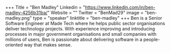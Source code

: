 +++
Title = "Ben Madley"
Linkedin = "https://www.linkedin.com/in/ben-madley-4256b31ba/"
Website = ""
Twitter = "BenMad29"
image = "ben-madley.png"
type = "speaker"
linktitle = "ben-madley"
+++
Ben is a Senior Software Engineer at Made Tech where he helps public sector organisations deliver technology projects. With experience improving and introducing processes in major government organisations and small companies with millions of users, Ben is passionate about delivering software in a people-oriented way that makes sense.